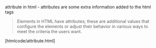 attribute in html - attributes are some extra information added to the html tags 
> Elements in HTML have attributes; these are additional values that configure the elements or adjust their behavior in various ways to meet the criteria the users want.

[htmlcode/attribute.html]

